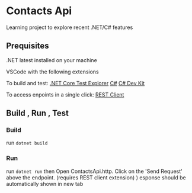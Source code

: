 # Contacts Api

Learning project to explore recent .NET/C# features

## Prequisites

.NET latest installed on your machine

VSCode with the following extensions

To build and test:
[.NET Core Test Explorer](https://marketplace.visualstudio.com/items?itemName=formulahendry.dotnet-test-explorer)
[C#](https://marketplace.visualstudio.com/items?itemName=ms-dotnettools.csharp)
[C# Dev Kit](https://marketplace.visualstudio.com/items?itemName=ms-dotnettools.csdevkit)

To access enpoints in a single click:
[REST Client](https://marketplace.visualstudio.com/items?itemName=humao.rest-client)

## Build , Run , Test

### Build
run `dotnet build`

### Run

run `dotnet run`
then Open ContactsApi.http. Click on the 'Send Request' above the endpoint. (requires REST client extension) )
esponse should be automatically shown in new tab

